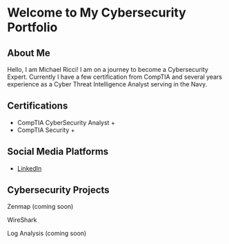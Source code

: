 <body>
    <div class="container">
        <h1>Welcome to My Cybersecurity Portfolio</h1>
        <div class="section">
            <h2>About Me</h2>
            <p>Hello, I am Michael Ricci! I am on a journey to become a Cybersecurity Expert. Currently I have a few certification from CompTIA and several years experience as a Cyber Threat Intelligence Analyst serving in the Navy. </p>
        </div>
        <div class="section">
            <h2>Certifications</h2>
            <ul class="list">
                <li>CompTIA CyberSecurity Analyst +</li>
                <li>CompTIA Security +</li>
                <!-- Add more certifications here -->
            </ul>
        </div>
        <div class="section">
            <h2>Social Media Platforms</h2>
            <ul class="list">
                <li><a href="https://www.linkedin.com/in/michael-ricci-456003282">LinkedIn</a></li>
                <!-- Add more social media platforms here -->
            </ul>
        </div>
        <div class="section">
            <h2>Cybersecurity Projects</h2>
            <p>Zenmap (coming soon)</p>
            <p>WireShark</p>
            <p>Log Analysis (coming soon)</p>
            </p>
            <!-- Add more details about your projects as needed -->
        </div>
    </div>
</body>
</html>


